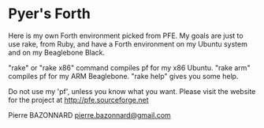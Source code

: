 Pyer's Forth
============

Here is my own Forth environment picked from PFE.
My goals are just to use rake, from Ruby, and have a Forth environment on my Ubuntu system and on my Beaglebone Black.

"rake" or "rake x86" command compiles pf for my x86 Ubuntu.
"rake arm" compiles pf for my ARM Beaglebone.
"rake help" gives you some help.

Do not use my 'pf', unless you know what you want.
Please visit the website for the project at http://pfe.sourceforge.net 

Pierre BAZONNARD
pierre.bazonnard@gmail.com
